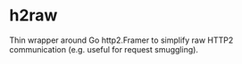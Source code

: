 # h2raw
Thin wrapper around Go http2.Framer to simplify raw HTTP2 communication (e.g. useful for request smuggling).
